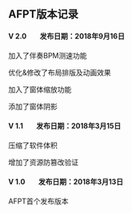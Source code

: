 ## AFPT版本记录


#### V 2.0&nbsp;&nbsp;&nbsp;&nbsp;&nbsp;&nbsp;&nbsp;&nbsp;发布日期：2018年9月16日

加入了伴奏BPM测速功能

优化&修改了布局排版及动画效果

加入了窗体缩放功能

添加了窗体阴影


#### V 1.1&nbsp;&nbsp;&nbsp;&nbsp;&nbsp;&nbsp;&nbsp;&nbsp;发布日期：2018年3月15日

压缩了软件体积

增加了资源防篡改验证


#### V 1.0&nbsp;&nbsp;&nbsp;&nbsp;&nbsp;&nbsp;&nbsp;&nbsp;发布日期：2018年3月13日

AFPT首个发布版本

